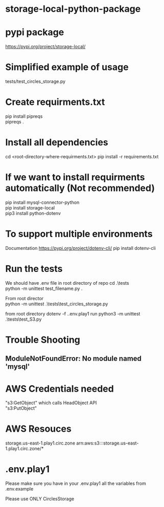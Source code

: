 # storage-local-python-package

# pypi package
https://pypi.org/project/storage-local/<br>

# Simplified example of usage
tests/test_circles_storage.py<br>

# Create requirments.txt
pip install pipreqs<br>
pipreqs .<br>

# Install all dependencies
cd <root-directory-where-requirments.txt>
pip install -r requirements.txt<br>

# If we want to install requirments automatically (Not recommended)
pip install mysql-connector-python<br>
pip install storage-local<br>
pip3 install python-dotenv<br>

# To support multiple environments
Documentation https://pypi.org/project/dotenv-cli/
pip install dotenv-cli

# Run the tests
We should have .env file in root directory of repo
cd .\tests\
python -m unittest test_filename.py .<br>

From root director<br>
python -m unittest .\tests\test_circles_storage.py<br>

from root directory
dotenv -f .\.env.play1 run python3 -m unittest .\tests\test_S3.py

# Trouble Shooting
## ModuleNotFoundError: No module named 'mysql'

# AWS Credentials needed
"s3:GetObject" which calls HeadObject API<br>
"s3:PutObject"<br>

# AWS Resouces
storage.us-east-1.play1.circ.zone	arn:aws:s3:::storage.us-east-1.play1.circ.zone/*<br>

# .env.play1
Please make sure you have in your .env.play1 all the variables from .env.example<br>

Please use ONLY CirclesStorage